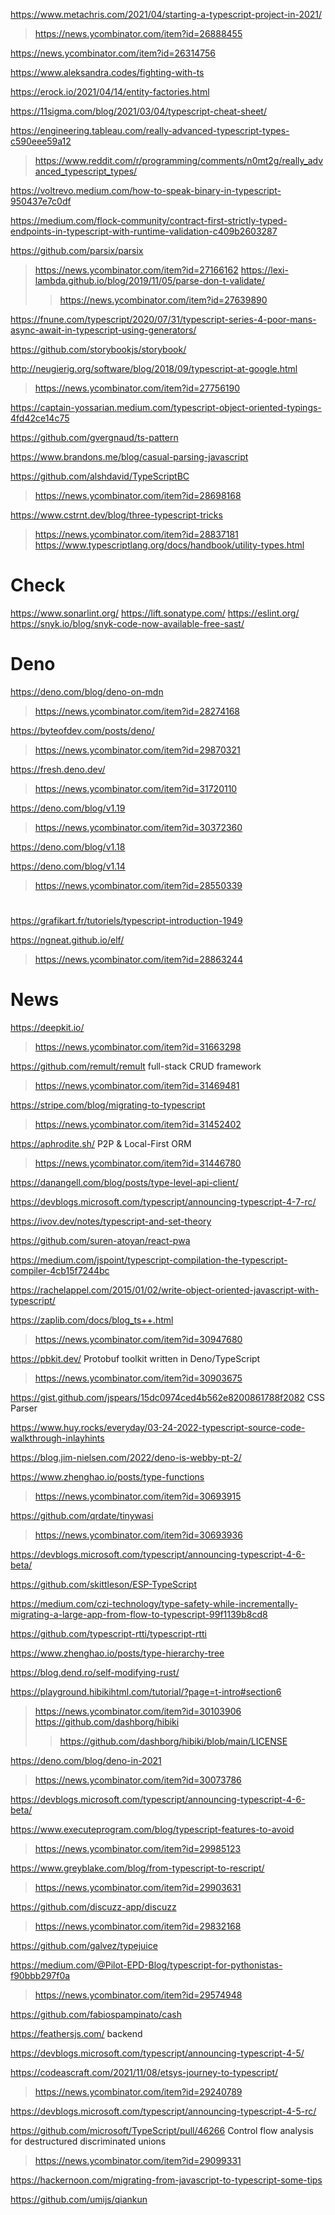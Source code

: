 https://www.metachris.com/2021/04/starting-a-typescript-project-in-2021/
> https://news.ycombinator.com/item?id=26888455

https://news.ycombinator.com/item?id=26314756

https://www.aleksandra.codes/fighting-with-ts

https://erock.io/2021/04/14/entity-factories.html

https://11sigma.com/blog/2021/03/04/typescript-cheat-sheet/

https://engineering.tableau.com/really-advanced-typescript-types-c590eee59a12
> https://www.reddit.com/r/programming/comments/n0mt2g/really_advanced_typescript_types/

https://voltrevo.medium.com/how-to-speak-binary-in-typescript-950437e7c0df

https://medium.com/flock-community/contract-first-strictly-typed-endpoints-in-typescript-with-runtime-validation-c409b2603287

https://github.com/parsix/parsix 
> https://news.ycombinator.com/item?id=27166162
> https://lexi-lambda.github.io/blog/2019/11/05/parse-don-t-validate/ 
> > https://news.ycombinator.com/item?id=27639890

https://fnune.com/typescript/2020/07/31/typescript-series-4-poor-mans-async-await-in-typescript-using-generators/

https://github.com/storybookjs/storybook/

http://neugierig.org/software/blog/2018/09/typescript-at-google.html
> https://news.ycombinator.com/item?id=27756190

https://captain-yossarian.medium.com/typescript-object-oriented-typings-4fd42ce14c75

https://github.com/gvergnaud/ts-pattern

https://www.brandons.me/blog/casual-parsing-javascript

https://github.com/alshdavid/TypeScriptBC
> https://news.ycombinator.com/item?id=28698168

https://www.cstrnt.dev/blog/three-typescript-tricks
> https://news.ycombinator.com/item?id=28837181
> https://www.typescriptlang.org/docs/handbook/utility-types.html

# Check
https://www.sonarlint.org/
https://lift.sonatype.com/
https://eslint.org/
https://snyk.io/blog/snyk-code-now-available-free-sast/

# Deno
https://deno.com/blog/deno-on-mdn
> https://news.ycombinator.com/item?id=28274168

https://byteofdev.com/posts/deno/
> https://news.ycombinator.com/item?id=29870321

https://fresh.deno.dev/
> https://news.ycombinator.com/item?id=31720110

https://deno.com/blog/v1.19
> https://news.ycombinator.com/item?id=30372360

https://deno.com/blog/v1.18

https://deno.com/blog/v1.14
> https://news.ycombinator.com/item?id=28550339

#
https://grafikart.fr/tutoriels/typescript-introduction-1949

https://ngneat.github.io/elf/
> https://news.ycombinator.com/item?id=28863244

# News
https://deepkit.io/
> https://news.ycombinator.com/item?id=31663298

https://github.com/remult/remult full-stack CRUD framework
> https://news.ycombinator.com/item?id=31469481

https://stripe.com/blog/migrating-to-typescript
> https://news.ycombinator.com/item?id=31452402

https://aphrodite.sh/ P2P & Local-First ORM
> https://news.ycombinator.com/item?id=31446780

https://danangell.com/blog/posts/type-level-api-client/

https://devblogs.microsoft.com/typescript/announcing-typescript-4-7-rc/

https://ivov.dev/notes/typescript-and-set-theory

https://github.com/suren-atoyan/react-pwa

https://medium.com/jspoint/typescript-compilation-the-typescript-compiler-4cb15f7244bc

https://rachelappel.com/2015/01/02/write-object-oriented-javascript-with-typescript/

https://zaplib.com/docs/blog_ts++.html
> https://news.ycombinator.com/item?id=30947680

https://pbkit.dev/ Protobuf toolkit written in Deno/TypeScript
> https://news.ycombinator.com/item?id=30903675

https://gist.github.com/jspears/15dc0974ced4b562e8200861788f2082 CSS Parser

https://www.huy.rocks/everyday/03-24-2022-typescript-source-code-walkthrough-inlayhints

https://blog.jim-nielsen.com/2022/deno-is-webby-pt-2/

https://www.zhenghao.io/posts/type-functions
> https://news.ycombinator.com/item?id=30693915

https://github.com/qrdate/tinywasi
> https://news.ycombinator.com/item?id=30693936

https://devblogs.microsoft.com/typescript/announcing-typescript-4-6-beta/

https://github.com/skittleson/ESP-TypeScript

https://medium.com/czi-technology/type-safety-while-incrementally-migrating-a-large-app-from-flow-to-typescript-99f1139b8cd8

https://github.com/typescript-rtti/typescript-rtti

https://www.zhenghao.io/posts/type-hierarchy-tree

https://blog.dend.ro/self-modifying-rust/

https://playground.hibikihtml.com/tutorial/?page=t-intro#section6
> https://news.ycombinator.com/item?id=30103906
> https://github.com/dashborg/hibiki
> > https://github.com/dashborg/hibiki/blob/main/LICENSE

https://deno.com/blog/deno-in-2021
> https://news.ycombinator.com/item?id=30073786

https://devblogs.microsoft.com/typescript/announcing-typescript-4-6-beta/

https://www.executeprogram.com/blog/typescript-features-to-avoid
> https://news.ycombinator.com/item?id=29985123

https://www.greyblake.com/blog/from-typescript-to-rescript/
> https://news.ycombinator.com/item?id=29903631

https://github.com/discuzz-app/discuzz
> https://news.ycombinator.com/item?id=29832168

https://github.com/galvez/typejuice
> 

https://medium.com/@Pilot-EPD-Blog/typescript-for-pythonistas-f90bbb297f0a
> https://news.ycombinator.com/item?id=29574948

https://github.com/fabiospampinato/cash

https://feathersjs.com/ backend

https://devblogs.microsoft.com/typescript/announcing-typescript-4-5/

https://codeascraft.com/2021/11/08/etsys-journey-to-typescript/
> https://news.ycombinator.com/item?id=29240789

https://devblogs.microsoft.com/typescript/announcing-typescript-4-5-rc/

https://github.com/microsoft/TypeScript/pull/46266 Control flow analysis for destructured discriminated unions
> https://news.ycombinator.com/item?id=29099331

https://hackernoon.com/migrating-from-javascript-to-typescript-some-tips

https://github.com/umijs/qiankun
